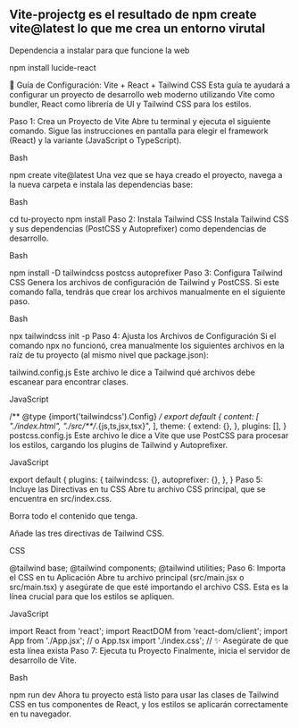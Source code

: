 ## Vite-projectg es el resultado de npm create vite@latest lo que me crea un entorno virutal

Dependencia a instalar para que funcione la web

npm install lucide-react


🚀 Guía de Configuración: Vite + React + Tailwind CSS
Esta guía te ayudará a configurar un proyecto de desarrollo web moderno utilizando Vite como bundler, React como librería de UI y Tailwind CSS para los estilos.

Paso 1: Crea un Proyecto de Vite
Abre tu terminal y ejecuta el siguiente comando. Sigue las instrucciones en pantalla para elegir el framework (React) y la variante (JavaScript o TypeScript).

Bash

npm create vite@latest
Una vez que se haya creado el proyecto, navega a la nueva carpeta e instala las dependencias base:

Bash

cd tu-proyecto
npm install
Paso 2: Instala Tailwind CSS
Instala Tailwind CSS y sus dependencias (PostCSS y Autoprefixer) como dependencias de desarrollo.

Bash

npm install -D tailwindcss postcss autoprefixer
Paso 3: Configura Tailwind CSS
Genera los archivos de configuración de Tailwind y PostCSS. Si este comando falla, tendrás que crear los archivos manualmente en el siguiente paso.

Bash

npx tailwindcss init -p
Paso 4: Ajusta los Archivos de Configuración
Si el comando npx no funcionó, crea manualmente los siguientes archivos en la raíz de tu proyecto (al mismo nivel que package.json):

tailwind.config.js
Este archivo le dice a Tailwind qué archivos debe escanear para encontrar clases.

JavaScript

/** @type {import('tailwindcss').Config} */
export default {
  content: [
    "./index.html",
    "./src/**/*.{js,ts,jsx,tsx}",
  ],
  theme: {
    extend: {},
  },
  plugins: [],
}
postcss.config.js
Este archivo le dice a Vite que use PostCSS para procesar los estilos, cargando los plugins de Tailwind y Autoprefixer.

JavaScript

export default {
  plugins: {
    tailwindcss: {},
    autoprefixer: {},
  },
}
Paso 5: Incluye las Directivas en tu CSS
Abre tu archivo CSS principal, que se encuentra en src/index.css.

Borra todo el contenido que tenga.

Añade las tres directivas de Tailwind CSS.

CSS

@tailwind base;
@tailwind components;
@tailwind utilities;
Paso 6: Importa el CSS en tu Aplicación
Abre tu archivo principal (src/main.jsx o src/main.tsx) y asegúrate de que esté importando el archivo CSS. Esta es la línea crucial para que los estilos se apliquen.

JavaScript

import React from 'react';
import ReactDOM from 'react-dom/client';
import App from './App.jsx'; // o App.tsx
import './index.css'; // ✨ Asegúrate de que esta línea exista
Paso 7: Ejecuta tu Proyecto
Finalmente, inicia el servidor de desarrollo de Vite.

Bash

npm run dev
Ahora tu proyecto está listo para usar las clases de Tailwind CSS en tus componentes de React, y los estilos se aplicarán correctamente en tu navegador.